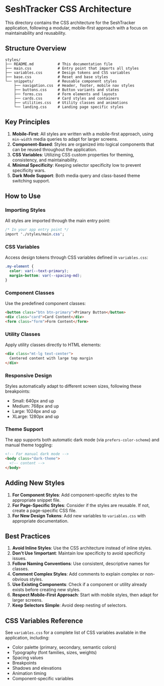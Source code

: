 # SeshTracker CSS Architecture

This directory contains the CSS architecture for the SeshTracker application, following a modular, mobile-first approach with a focus on maintainability and reusability.

## Structure Overview

```
styles/
├── README.md           # This documentation file
├── main.css            # Entry point that imports all styles
├── variables.css       # Design tokens and CSS variables
├── base.css            # Reset and base styles
└── snippets/           # Reusable component styles
    ├── navigation.css  # Header, footer, mobile nav styles
    ├── buttons.css     # Button variants and states
    ├── forms.css       # Form elements and layouts
    ├── cards.css       # Card styles and containers
    ├── utilities.css   # Utility classes and animations
    └── landing.css     # Landing page specific styles
```

## Key Principles

1. **Mobile-First**: All styles are written with a mobile-first approach, using `min-width` media queries to adapt for larger screens.
2. **Component-Based**: Styles are organized into logical components that can be reused throughout the application.
3. **CSS Variables**: Utilizing CSS custom properties for theming, consistency, and maintainability.
4. **Minimal Specificity**: Keeping selector specificity low to prevent specificity wars.
5. **Dark Mode Support**: Both media query and class-based theme switching support.

## How to Use

### Importing Styles

All styles are imported through the main entry point:

```css
/* In your app entry point */
import './styles/main.css';
```

### CSS Variables

Access design tokens through CSS variables defined in `variables.css`:

```css
.my-element {
  color: var(--text-primary);
  margin-bottom: var(--spacing-md);
}
```

### Component Classes

Use the predefined component classes:

```html
<button class="btn btn-primary">Primary Button</button>
<div class="card">Card Content</div>
<form class="form">Form Content</form>
```

### Utility Classes

Apply utility classes directly to HTML elements:

```html
<div class="mt-lg text-center">
  Centered content with large top margin
</div>
```

### Responsive Design

Styles automatically adapt to different screen sizes, following these breakpoints:

- Small: 640px and up
- Medium: 768px and up
- Large: 1024px and up
- XLarge: 1280px and up

### Theme Support

The app supports both automatic dark mode (via `prefers-color-scheme`) and manual theme toggling:

```html
<!-- For manual dark mode -->
<body class="dark-theme">
  <!-- content -->
</body>
```

## Adding New Styles

1. **For Component Styles**: Add component-specific styles to the appropriate snippet file.
2. **For Page-Specific Styles**: Consider if the styles are reusable. If not, create a page-specific CSS file.
3. **For New Design Tokens**: Add new variables to `variables.css` with appropriate documentation.

## Best Practices

1. **Avoid Inline Styles**: Use the CSS architecture instead of inline styles.
2. **Don't Use !important**: Maintain low specificity to avoid specificity issues.
3. **Follow Naming Conventions**: Use consistent, descriptive names for classes.
4. **Comment Complex Styles**: Add comments to explain complex or non-obvious styles.
5. **Use Existing Components**: Check if a component or utility already exists before creating new styles.
6. **Respect Mobile-First Approach**: Start with mobile styles, then adapt for larger screens.
7. **Keep Selectors Simple**: Avoid deep nesting of selectors.

## CSS Variables Reference

See `variables.css` for a complete list of CSS variables available in the application, including:

- Color palette (primary, secondary, semantic colors)
- Typography (font families, sizes, weights)
- Spacing values
- Breakpoints
- Shadows and elevations
- Animation timing
- Component-specific variables 